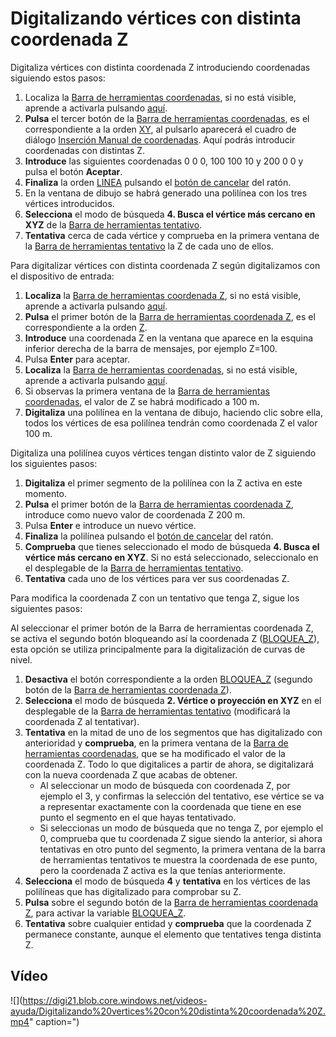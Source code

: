 # Digitalizando vértices con distinta coordenada Z

Digitaliza vértices con distinta coordenada Z introduciendo coordenadas siguiendo estos pasos:

1. Localiza la [Barra de herramientas coordenadas](https://github.com/digi21/docs/tree/7fc627c885c16fb88afc7cc05a6df2a2f4a54563/digi3d-net/primeros-pasos/comenzando-a-utilizar-digi3d.net/comenzando-con-la-ventana-de-dibujo/BarraDeHerramientasCoordenadas.html), si no está visible, aprende a activarla pulsando [aquí](https://github.com/digi21/docs/tree/7fc627c885c16fb88afc7cc05a6df2a2f4a54563/digi3d-net/primeros-pasos/comenzando-a-utilizar-digi3d.net/comenzando-con-la-ventana-de-dibujo/PresentacionDeBarrasHerramientasBasicas.html).
2. **Pulsa** el tercer botón de la [Barra de herramientas coordenadas](https://github.com/digi21/docs/tree/7fc627c885c16fb88afc7cc05a6df2a2f4a54563/digi3d-net/primeros-pasos/comenzando-a-utilizar-digi3d.net/comenzando-con-la-ventana-de-dibujo/BarraDeHerramientasCoordenadas.html), es el correspondiente a la orden [XY](https://github.com/digi21/docs/tree/7fc627c885c16fb88afc7cc05a6df2a2f4a54563/digi3d-net/primeros-pasos/comenzando-a-utilizar-digi3d.net/comenzando-con-la-ventana-de-dibujo/XY.html), al pulsarlo aparecerá el cuadro de diálogo [Inserción Manual de coordenadas](https://github.com/digi21/docs/tree/7fc627c885c16fb88afc7cc05a6df2a2f4a54563/digi3d-net/primeros-pasos/comenzando-a-utilizar-digi3d.net/comenzando-con-la-ventana-de-dibujo/CuadroDeDialogoInsercionManualDeCoordenadas.html). Aquí podrás introducir coordenadas con distintas Z.
3. **Introduce** las siguientes coordenadas 0 0 0, 100 100 10 y 200 0 0 y pulsa el botón **Aceptar**.
4. **Finaliza** la orden [LINEA](https://github.com/digi21/docs/tree/7fc627c885c16fb88afc7cc05a6df2a2f4a54563/digi3d-net/primeros-pasos/comenzando-a-utilizar-digi3d.net/comenzando-con-la-ventana-de-dibujo/LINEA.html) pulsando el [botón de cancelar](digitalizando-vertices-distinta-coordenada-z.md) del ratón.
5. En la ventana de dibujo se habrá generado una polilínea con los tres vértices introducidos.
6. **Selecciona** el modo de búsqueda **4. Busca el vértice más cercano en XYZ** de la [Barra de herramientas tentativo](https://github.com/digi21/docs/tree/7fc627c885c16fb88afc7cc05a6df2a2f4a54563/digi3d-net/primeros-pasos/comenzando-a-utilizar-digi3d.net/comenzando-con-la-ventana-de-dibujo/BarraDeHerramientasTentativo.html).
7. **Tentativa** cerca de cada vértice y comprueba en la primera ventana de la [Barra de herramientas tentativo](https://github.com/digi21/docs/tree/7fc627c885c16fb88afc7cc05a6df2a2f4a54563/digi3d-net/primeros-pasos/comenzando-a-utilizar-digi3d.net/comenzando-con-la-ventana-de-dibujo/BarraDeHerramientasTentativo.html) la Z de cada uno de ellos.

Para digitalizar vértices con distinta coordenada Z según digitalizamos con el dispositivo de entrada:

1. **Localiza** la [Barra de herramientas coordenada Z](https://github.com/digi21/docs/tree/7fc627c885c16fb88afc7cc05a6df2a2f4a54563/digi3d-net/primeros-pasos/comenzando-a-utilizar-digi3d.net/comenzando-con-la-ventana-de-dibujo/BarraDeHerramientasCoordenadaZ.html), si no está visible, aprende a activarla pulsando [aquí](https://github.com/digi21/docs/tree/7fc627c885c16fb88afc7cc05a6df2a2f4a54563/digi3d-net/primeros-pasos/comenzando-a-utilizar-digi3d.net/comenzando-con-la-ventana-de-dibujo/PresentacionDeBarrasHerramientasBasicas.html).
2. **Pulsa** el primer botón de la [Barra de herramientas coordenada Z](https://github.com/digi21/docs/tree/7fc627c885c16fb88afc7cc05a6df2a2f4a54563/digi3d-net/primeros-pasos/comenzando-a-utilizar-digi3d.net/comenzando-con-la-ventana-de-dibujo/BarraDeHerramientasCoordenadaZ.html), es el correspondiente a la orden [Z](https://github.com/digi21/docs/tree/7fc627c885c16fb88afc7cc05a6df2a2f4a54563/digi3d-net/primeros-pasos/comenzando-a-utilizar-digi3d.net/comenzando-con-la-ventana-de-dibujo/Z.html).
3. **Introduce** una coordenada Z en la ventana que aparece en la esquina inferior derecha de la barra de mensajes, por ejemplo Z=100.
4. Pulsa **Enter** para aceptar.
5. **Localiza** la [Barra de herramientas coordenadas](https://github.com/digi21/docs/tree/7fc627c885c16fb88afc7cc05a6df2a2f4a54563/digi3d-net/primeros-pasos/comenzando-a-utilizar-digi3d.net/comenzando-con-la-ventana-de-dibujo/BarraDeHerramientasCoordenadas.html), si no está visible, aprende a activarla pulsando [aquí](https://github.com/digi21/docs/tree/7fc627c885c16fb88afc7cc05a6df2a2f4a54563/digi3d-net/primeros-pasos/comenzando-a-utilizar-digi3d.net/comenzando-con-la-ventana-de-dibujo/PresentacionDeBarrasHerramientasBasicas.html).
6. Si observas la primera ventana de la [Barra de herramientas coordenadas](https://github.com/digi21/docs/tree/7fc627c885c16fb88afc7cc05a6df2a2f4a54563/digi3d-net/primeros-pasos/comenzando-a-utilizar-digi3d.net/comenzando-con-la-ventana-de-dibujo/BarraDeHerramientasCoordenadas.html), el valor de Z se habrá modificado a 100 m.
7. **Digitaliza** una polilínea en la ventana de dibujo, haciendo clic sobre ella, todos los vértices de esa polilínea tendrán como coordenada Z el valor 100 m.

Digitaliza una polilínea cuyos vértices tengan distinto valor de Z siguiendo los siguientes pasos:

1. **Digitaliza** el primer segmento de la polilínea con la Z activa en este momento.
2. **Pulsa** el primer botón de la [Barra de herramientas coordenada Z](https://github.com/digi21/docs/tree/7fc627c885c16fb88afc7cc05a6df2a2f4a54563/digi3d-net/primeros-pasos/comenzando-a-utilizar-digi3d.net/comenzando-con-la-ventana-de-dibujo/BarraDeHerramientasCoordenadaZ.html), introduce como nuevo valor de coordenada Z 200 m.
3. Pulsa **Enter** e introduce un nuevo vértice.
4. **Finaliza** la polilínea pulsando el [botón de cancelar](digitalizando-vertices-distinta-coordenada-z.md) del ratón.
5. **Comprueba** que tienes seleccionado el modo de búsqueda **4. Busca el vértice más cercano en XYZ**. Si no está seleccionado, seleccionalo en el desplegable de la [Barra de herramientas tentativo](https://github.com/digi21/docs/tree/7fc627c885c16fb88afc7cc05a6df2a2f4a54563/digi3d-net/primeros-pasos/comenzando-a-utilizar-digi3d.net/comenzando-con-la-ventana-de-dibujo/BarraDeHerramientasTentativo.html).
6. **Tentativa** cada uno de los vértices para ver sus coordenadas Z.

Para modifica la coordenada Z con un tentativo que tenga Z, sigue los siguientes pasos:

Al seleccionar el primer botón de la Barra de herramientas coordenada Z, se activa el segundo botón bloqueando así la coordenada Z \([BLOQUEA\_Z](https://github.com/digi21/docs/tree/7fc627c885c16fb88afc7cc05a6df2a2f4a54563/digi3d-net/primeros-pasos/comenzando-a-utilizar-digi3d.net/comenzando-con-la-ventana-de-dibujo/BLOQUEA_Z.html)\), esta opción se utiliza principalmente para la digitalización de curvas de nivel.

1. **Desactiva** el botón correspondiente a la orden [BLOQUEA\_Z](https://github.com/digi21/docs/tree/7fc627c885c16fb88afc7cc05a6df2a2f4a54563/digi3d-net/primeros-pasos/comenzando-a-utilizar-digi3d.net/comenzando-con-la-ventana-de-dibujo/BLOQUEA_Z.html) \(segundo botón de la [Barra de herramientas coordenada Z](https://github.com/digi21/docs/tree/7fc627c885c16fb88afc7cc05a6df2a2f4a54563/digi3d-net/primeros-pasos/comenzando-a-utilizar-digi3d.net/comenzando-con-la-ventana-de-dibujo/BarraDeHerramientasCoordenadaZ.html)\).
2. **Selecciona** el modo de búsqueda **2. Vértice o proyección en XYZ** en el desplegable de la [Barra de herramientas tentativo](https://github.com/digi21/docs/tree/7fc627c885c16fb88afc7cc05a6df2a2f4a54563/digi3d-net/primeros-pasos/comenzando-a-utilizar-digi3d.net/comenzando-con-la-ventana-de-dibujo/BarraDeHerramientasTentativo.html) \(modificará la coordenada Z al tentativar\).
3. **Tentativa** en la mitad de uno de los segmentos que has digitalizado con anterioridad y **comprueba**, en la primera ventana de la [Barra de herramientas coordenadas](https://github.com/digi21/docs/tree/7fc627c885c16fb88afc7cc05a6df2a2f4a54563/digi3d-net/primeros-pasos/comenzando-a-utilizar-digi3d.net/comenzando-con-la-ventana-de-dibujo/BarraDeHerramientasCoordenadas.html), que se ha modificado el valor de la coordenada Z. Todo lo que digitalices a partir de ahora, se digitalizará con la nueva coordenada Z que acabas de obtener.
   * Al seleccionar un modo de búsqueda con coordenada Z, por ejemplo el 3, y confirmas la selección del tentativo, ese vértice se va a representar exactamente con la coordenada que tiene en ese punto el segmento en el que hayas tentativado.
   * Si seleccionas un modo de búsqueda que no tenga Z, por ejemplo el 0, comprueba que tu coordenada Z sigue siendo la anterior, si ahora tentativas en otro punto del segmento, la primera ventana de la barra de herramientas tentativos te muestra la coordenada de ese punto, pero la coordenada Z activa es la que tenías anteriormente.
4. **Selecciona** el modo de búsqueda **4** y **tentativa** en los vértices de las polilíneas que has digitalizado para comprobar su Z.
5. **Pulsa** sobre el segundo botón de la [Barra de herramientas coordenada Z](https://github.com/digi21/docs/tree/7fc627c885c16fb88afc7cc05a6df2a2f4a54563/digi3d-net/primeros-pasos/comenzando-a-utilizar-digi3d.net/comenzando-con-la-ventana-de-dibujo/BarraDeHerramientasCoordenadaZ.html), para activar la variable [BLOQUEA\_Z](https://github.com/digi21/docs/tree/7fc627c885c16fb88afc7cc05a6df2a2f4a54563/digi3d-net/primeros-pasos/comenzando-a-utilizar-digi3d.net/comenzando-con-la-ventana-de-dibujo/BLOQUEA_Z.html).
6. **Tentativa** sobre cualquier entidad y **comprueba** que la coordenada Z permanece constante, aunque el elemento que tentatives tenga distinta Z.

## Vídeo

![](https://digi21.blob.core.windows.net/videos-ayuda/Digitalizando%20vertices%20con%20distinta%20coordenada%20Z.mp4" caption=")

